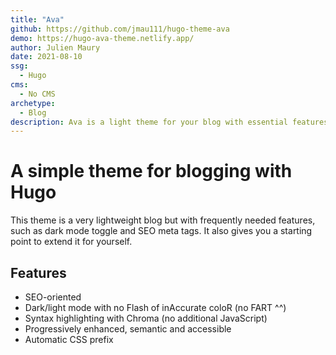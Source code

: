 ```yaml
---
title: "Ava"
github: https://github.com/jmau111/hugo-theme-ava
demo: https://hugo-ava-theme.netlify.app/
author: Julien Maury
date: 2021-08-10
ssg:
  - Hugo
cms:
  - No CMS
archetype:
  - Blog
description: Ava is a light theme for your blog with essential features you might dig in.
---
```


# A simple theme for blogging with Hugo

This theme is a very lightweight blog but with frequently needed features, such as dark mode toggle and SEO meta tags. It also gives you a starting point to extend it for yourself.

## Features

* SEO-oriented
* Dark/light mode with no Flash of inAccurate coloR (no FART ^^)
* Syntax highlighting with Chroma (no additional JavaScript)  
* Progressively enhanced, semantic and accessible  
* Automatic CSS prefix

